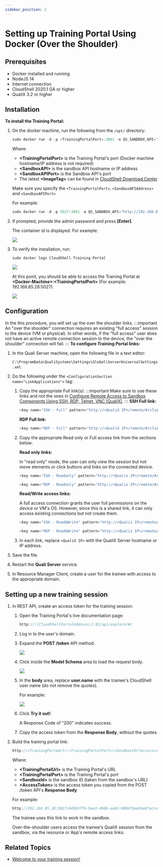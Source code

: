 ```yaml
---
sidebar_position: 2
---
```


# Setting up Training Portal Using Docker (Over the Shoulder)

## Prerequisites

- Docker installed and running
- NodeJS 14
- Internet connection
- CloudShell 2020.1 GA or higher
- QualiX 3.2 or higher

## Installation

**To install the Training Portal:**

1. On the docker machine, run the following from the `/opt/` directory:
    
    ```javascript
    sudo docker run -d -p <TrainingPortalPort>:3001 -e QS_SANDBOX_API="http://<SandboxAPI>:<SandboxAPIPort>" --name CloudShell-Training-Portal qualihub/training-portal:<ImageTag>
    ```
    
    Where:
    
    - **\<TrainingPortalPort\>** is the Training Portal's port (Docker machine hostname/IP address is not required)
    - **\<SandboxAPI\>** is the sandbox API hostname or IP address
    - **\<SandboxAPIPort\>** is the Sandbox API's port
    - The latest **\<ImageTag\>** can be found in [CloudShell Download Center](https://support.quali.com/hc/en-us/articles/231613247)
    
    Make sure you specify the `<TrainingPortalPort>`, `<SandboxAPIAddress>` and `<SandboxAPIPort>`
    
    For example:
    
    ```javascript
    sudo docker run -d -p 5027:3001 -e QS_SANDBOX_API="http://192.168.85.24:82" --name CloudShell-Training-Portal qualihub/training-portal:0.1.0.6
    ```
    
2. If prompted, provide the admin password and press **\[Enter\]**.
    
    The container id is displayed. For example:
    
    ![](/Images/QualiX/TrainingPortalDockerOutput.png)
    
3. To verify the installation, run:
    
    ```javascript
    sudo docker logs CloudShell-Training-Portal
    ```
    
    ![](/Images/QualiX/TrainingPortalDockerStatus.png)
    
    At this point, you should be able to access the Training Portal at **\<Docker\-Machine\>:\<TrainingPortalPort\>** (For example: 192.168.85.28:5027).
    
    ![](/Images/QualiX/TrainingPortalDockerPortal.png)
    

## Configuration

In the this procedure, you will set up the over the shoulder links.
:::important
An "over the shoulder" connection requires an existing "full access" session to the device (VM or physical). In other words, if the "full access" user does not have an active remote connection session to the device, the "over the shoulder" connection will fail.
:::
**To configure Training Portal links:**

1. In the Quali Server machine, open the following file in a text editor:
    
    `C:\ProgramData\QualiSystems\Settings\Global\ServerUniversalSettings.xml`.
    
2. Do the following under the `<ConfigurationSection name="LinkApplications">` tag:
    
    1. Copy the appropriate Full link(s):
        :::important
        Make sure to use these links and not the ones in [Configure Remote Access to Sandbox Components Using SSH, RDP, Telnet, VNC (QualiX)](../post-installation-config/configure-remote-access.md).
        :::
        **SSH Full link:**
        
        ```javascript
        <key name="SSH - Full" pattern="http://<QualiX IP>/remote/#/client/c/ssh{qid}?qtoken={qtoken}&amp;hostname={Address}&amp;protocol=ssh&amp;port=22&amp;username={User}&amp;password={Password}" icon-key="SSH" />
        ```
        
        **RDP Full link:**
        
        ```javascript
        <key name="RDP - Full" pattern="http://<QualiX IP>/remote/#/client/c/rdp{qid}?qtoken={qtoken}&amp;hostname={Address}&amp;protocol=rdp&amp;port=3389&amp;username={User}&amp;password={Password}&amp;security=any&amp;ignore-cert=true" icon-key="RDP" />
        ```
        
    2. Copy the appropriate Read only or Full access link from the sections below:
        
        **Read only links:**
        
        In "read only" mode, the user can only view the session but not move elements or click buttons and links on the connected device.
        
        ```javascript
        <key name="SSH - Readonly" pattern="http://<Qualix IP>/remote/#/client/c/ssh{qid}sharedr?qtoken={qtoken}&amp;hostname={Address}&amp;protocol=ssh&amp;port=22&amp;username={User}&amp;password={Password}&amp;shared=true&amp;readonly=true" icon-key="SSH" />
        ```
        
        ```javascript
        <key name="RDP - Readonly" pattern="http://<Qualix IP>/remote/#/client/c/rdp{qid}sharedr?qtoken={qtoken}&amp;hostname={Address}&amp;protocol=rdp&amp;port=3389&amp;username={User}&amp;password={Password}&amp;security=any&amp;ignore-cert=true&amp;shared=true&amp;readonly=true" icon-key="RDP" />
        ```
        
        **Read/Write access links:**
        
        A full access connection grants the user full permissions on the device or VM's OS. However, since this is a shared link, it can only access existing connections but not create them.
        
        ```javascript
        <key name="SSH - Read&Write" pattern="http://<Qualix IP>/remote/#/client/c/ssh{qid}sharedr?qtoken={qtoken}&amp;hostname={Address}&amp;protocol=ssh&amp;port=22&amp;username={User}&amp;password={Password}&amp;shared=true&amp;readonly=false" icon-key="SSH" />
        ```
        
        ```javascript
        <key name="RDP - Read&Write" pattern="http://<Qualix IP>/remote/#/client/c/rdp{qid}shared?qtoken={qtoken}&amp;hostname={Address}&amp;protocol=rdp&amp;port=3389&amp;username={User}&amp;password={Password}&amp;security=any&amp;ignore-cert=true&amp;shared=true&amp;readonly=false" icon-key="RDP"/>
        ```
        
    3. In each link, replace `<QualiX IP>` with the QualiX Server hostname or IP address.
3. Save the file.
4. Restart the **Quali Server** service.
5. In Resource Manager Client, create a user for the trainee with access to the appropriate domain.

## Setting up a new training session

1. In REST API, create an access token for the training session:
    
    1. Open the Training Portal's live documentation page:
        
        ```javascript
        http://\[CloudShellPortalAddress\]:82/api/explore/#/
        ```
        
    2. Log in to the user's domain.
    3. Expand the **POST /token** API method.
        
        ![](/Images/QualiX/TrainingPortalRestApi_499x248.png)
        
    4. Click inside the **Model Schema** area to load the request body.
        
        ![](/Images/QualiX/TrainingPortalModelSchema.png)
        
    5. In the **body** area, replace **user.name** with the trainee's CloudShell user name (do not remove the quotes).
        
        For example:
        
        ![](/Images/QualiX/TrainingPortalRequestBody.png)
        
    6. Click **Try it out!**.
        
        A Response Code of "200" indicates success.
        
    7. Copy the access token from the **Response Body**, without the quotes.
2. Build the training portal link:
    
    ```javascript
    http://<TrainingPortaUrl>:<TrainingPortalPort>/<SandboxId>?access=<AccessToken>
    ```
    
    Where:
    
    - **\<TrainingPortalUrl\>** is the Training Portal's URL
    - **\<TrainingPortalPort\>** is the Training Portal's port
    - **\<SandboxId\>** is the sandbox ID (taken from the sandbox's URL)
    - **\<AccessToken\>** is the access token you copied from the POST /token API's **Response Body**
    
    For example:
    
    ```javascript
    http://192.168.85.28:5027/645b57f6-9ea3-4968-aa92-900bf3ee5be8?access=NEapY8Cnqk6JYPNAt7il5w2
    ```
    
    The trainee uses this link to work in the sandbox.
    
    Over-the-shoulder users access the trainee's QualiX session from the sandbox, via the resource or App's remote access links.
    

## Related Topics

- [Welcome to your training session!](./welcome-to-your-training-session.md)